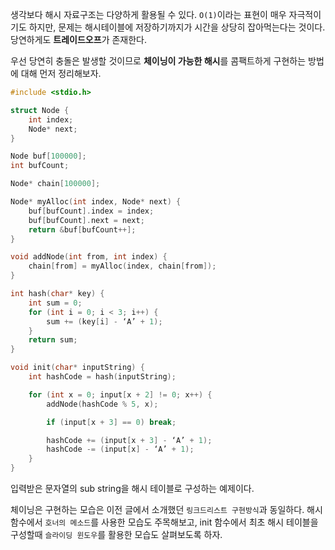 생각보다 해시 자료구조는 다양하게 활용될 수 있다. `O(1)`이라는 표현이 매우 자극적이기도 하지만, 문제는 해시테이블에 저장하기까지가 시간을 상당히 잡아먹는다는 것이다. 당연하게도 **트레이드오프**가 존재한다.

우선 당연히 충돌은 발생할 것이므로 **체이닝이 가능한 해시**를 콤팩트하게 구현하는 방법에 대해 먼저 정리해보자.

```cpp
#include <stdio.h>

struct Node {
	int index;
	Node* next;
}

Node buf[100000];
int bufCount;

Node* chain[100000];

Node* myAlloc(int index, Node* next) {
	buf[bufCount].index = index;
	buf[bufCount].next = next;
	return &buf[bufCount++];
}

void addNode(int from, int index) {
	chain[from] = myAlloc(index, chain[from]);
}

int hash(char* key) {
	int sum = 0;
	for (int i = 0; i < 3; i++) {
		sum += (key[i] - ‘A’ + 1);
	}
	return sum;
}

void init(char* inputString) {
	int hashCode = hash(inputString);

	for (int x = 0; input[x + 2] != 0; x++) {
		addNode(hashCode % 5, x);

		if (input[x + 3] == 0) break;

		hashCode += (input[x + 3] - ‘A’ + 1);
		hashCode -= (input[x] - ‘A’ + 1);
	}
}
```

입력받은 문자열의 sub string을 해시 테이블로 구성하는 예제이다.

체이닝은 구현하는 모습은 이전 글에서 소개했던 `링크드리스트 구현방식`과 동일하다. 해시 함수에서 `호너의 메소드`를 사용한 모습도 주목해보고, init 함수에서 최초 해시 테이블을 구성할때 `슬라이딩 윈도우`를 활용한 모습도 살펴보도록 하자.
